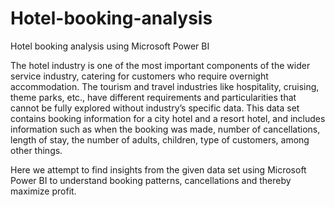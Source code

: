 # Hotel-booking-analysis
Hotel booking analysis using Microsoft Power BI


The hotel industry is one of the most important components of the wider service industry, catering for customers who require overnight accommodation. The tourism and travel industries like hospitality, cruising, theme parks, etc., have different requirements and particularities that cannot be fully explored without industry’s specific data. 
This data set contains booking information for a city hotel and a resort hotel, and includes information such as when the booking was made, number of cancellations, length of stay, the number of adults, children, type of customers, among other things.

Here we attempt to find insights from the given data set using Microsoft Power BI to understand booking patterns, cancellations and thereby maximize profit.
